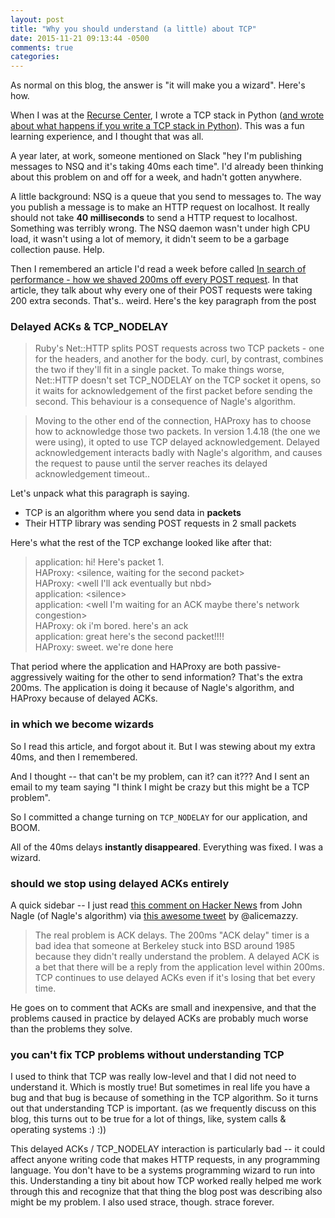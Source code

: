 ```yaml
---
layout: post
title: "Why you should understand (a little) about TCP"
date: 2015-11-21 09:13:44 -0500
comments: true
categories: 
---
```


As normal on this blog, the answer is "it will make you a wizard". Here's how.

When I was at the [Recurse Center](https://recurse.com), I wrote a TCP stack in Python ([and wrote about what happens if you write a TCP stack in Python](http://jvns.ca/blog/2014/08/12/what-happens-if-you-write-a-tcp-stack-in-python/)). This was a fun learning experience, and I thought that was all.

A year later, at work, someone mentioned on Slack "hey I'm publishing messages to NSQ and it's taking 40ms each time". I'd already been thinking about this problem on and off for a week, and hadn't gotten anywhere.

A little background: NSQ is a queue that you send to messages to. The way you publish a message is to make an HTTP request on localhost. It really should not take **40 milliseconds** to send a HTTP request to localhost. Something was terribly wrong. The NSQ daemon wasn't under high CPU load, it wasn't using a lot of memory, it didn't seem to be a garbage collection pause. Help.

Then I remembered an article I'd read a week before called [In search of performance - how we shaved 200ms off every POST request](https://gocardless.com/blog/in-search-of-performance-how-we-shaved-200ms-off-every-post-request/). In that article, they talk about why every one of their POST requests were taking 200 extra seconds. That's.. weird. Here's the key paragraph from the post

### Delayed ACKs & TCP_NODELAY

> Ruby's Net::HTTP splits POST requests across two TCP packets - one for the
> headers, and another for the body. curl, by contrast, combines the two if
> they'll fit in a single packet. To make things worse, Net::HTTP doesn't set
> TCP_NODELAY on the TCP socket it opens, so it waits for acknowledgement of the
> first packet before sending the second. This behaviour is a consequence of
> Nagle's algorithm.

> Moving to the other end of the connection, HAProxy has to choose how to
> acknowledge those two packets. In version 1.4.18 (the one we were using), it
> opted to use TCP delayed acknowledgement. Delayed acknowledgement interacts
> badly with Nagle's algorithm, and causes the request to pause until the server
> reaches its delayed acknowledgement timeout..


Let's unpack what this paragraph is saying.

* TCP is an algorithm where you send data in **packets**
* Their HTTP library was sending POST requests in 2 small packets

Here's what the rest of the TCP exchange looked like after that:

> application: hi! Here's packet 1. <br>
> HAProxy: &lt;silence, waiting for the second packet&gt;<br>
> HAProxy: &lt;well I'll ack eventually but nbd&gt;<br>
> application: &lt;silence&gt;<br>
> application: &lt;well I'm waiting for an ACK maybe there's network congestion&gt;<br>
> HAProxy: ok i'm bored. here's an ack<br>
> application: great here's the second packet!!!!<br>
> HAProxy: sweet. we're done here<br>

That period where the application and HAProxy are both passive-aggressively
waiting for the other to send information? That's the extra 200ms. The application is doing it because of Nagle's algorithm, and HAProxy because of delayed ACKs.

### in which we become wizards

So I read this article, and forgot about it. But I was stewing about my extra 40ms, and then I remembered.

And I thought -- that can't be my problem, can it? can it??? And I sent an email to my team saying "I think I might be crazy but this might be a TCP problem".

So I committed a change turning on `TCP_NODELAY` for our application, and BOOM.

All of the 40ms delays **instantly disappeared**. Everything was fixed. I was a wizard.


### should we stop using delayed ACKs entirely

A quick sidebar -- I just read [this comment on Hacker News](https://news.ycombinator.com/item?id=9048947) from John Nagle (of Nagle's algorithm) via [this awesome tweet](https://twitter.com/alicemazzy/status/667799010317574145) by @alicemazzy.

> The real problem is ACK delays. The 200ms "ACK delay" timer is a bad idea that
> someone at Berkeley stuck into BSD around 1985 because they didn't really
> understand the problem. A delayed ACK is a bet that there will be a reply from
> the application level within 200ms. TCP continues to use delayed ACKs even if
> it's losing that bet every time.

He goes on to comment that ACKs are small and inexpensive, and that the problems
caused in practice by delayed ACKs are probably much worse than the problems
they solve.

### you can't fix TCP problems without understanding TCP

I used to think that TCP was really low-level and that I did not need to understand it. Which is mostly true! But sometimes in real life you have a bug and that bug is because of something in the TCP algorithm. So it turns out that understanding TCP is important. (as we frequently discuss on this blog, this turns out to be true for a lot of things, like, system calls & operating systems :) :))

This delayed ACKs / TCP_NODELAY interaction is particularly bad -- it could affect anyone writing code that makes HTTP requests, in any programming language. You don't have to be a systems programming wizard to run into this. Understanding a tiny bit about how TCP worked really helped me work through this and recognize that that thing the blog post was describing also might be my problem. I also used strace, though. strace forever.
